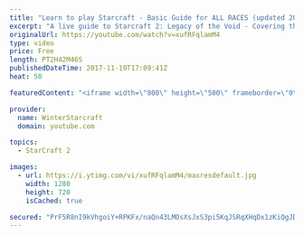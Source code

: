 ```yaml
---
title: "Learn to play Starcraft - Basic Guide for ALL RACES (updated 2017)"
excerpt: "A live guide to Starcraft 2: Legacy of the Void - Covering the basics and build orders for all of the races, and covering the important decisions to be made early in the game.  Not a step by step guide but a demonstration once you have the very basics of the units and races!"
originalUrl: https://youtube.com/watch?v=xufRFqlamM4
type: video
price: Free
length: PT2H42M46S
publishedDateTime: 2017-11-19T17:09:41Z
heat: 50

featuredContent: "<iframe width=\"800\" height=\"500\" frameborder=\"0\" src=\"https://www.youtube.com/embed/xufRFqlamM4\" allow=\"accelerometer; autoplay; encrypted-media; gyroscope; picture-in-picture\" allowfullscreen></iframe>"

provider:
  name: WinterStarcraft
  domain: youtube.com

topics:
  - StarCraft 2

images:
  - url: https://i.ytimg.com/vi/xufRFqlamM4/maxresdefault.jpg
    width: 1280
    height: 720
    isCached: true

secured: "PrF5R8nI9kVhgoiY+RPKFx/naQn43LMOsXsJxS3pi5KqJSRqXHqDx1zKiQgJDIUefetFbdR5oMplv/ZhbygCDZ55Oi4ZCWP/UZano+qA9eNG1AP0Kii/dSdcGFDlHoICHqaWtQnSrlNc3BK1ULnKC4U3OR9TXqCID/xUTIwi82asmYD68xxnTb7fEbc2S43VkDma8EfIpQbqlGonSnR+inOUHpni6Ydg5CBmTRshbEk/bxPgrliC1ZpZv/lpZEsFmJMRUHjqCEFMoKT+OWzUW6pa76hEwKdQ3YS4vfkgx8T2S9YV0jt2l7ZduVd2omlDRdGN4Ea/aIvcAJ/tfKxCdd518hjyK8ly8gs7nROGUZadLbJetATgpegNS3XeJJPZI1gtcsqJjlEDoU1pWiBKWJde8l3yXBr5vEwBG6vs+Go3J2JUow8AhZ3/oYNjGm2R;cAdcnmgA98yb/hxsSYLHbg=="
---
```


